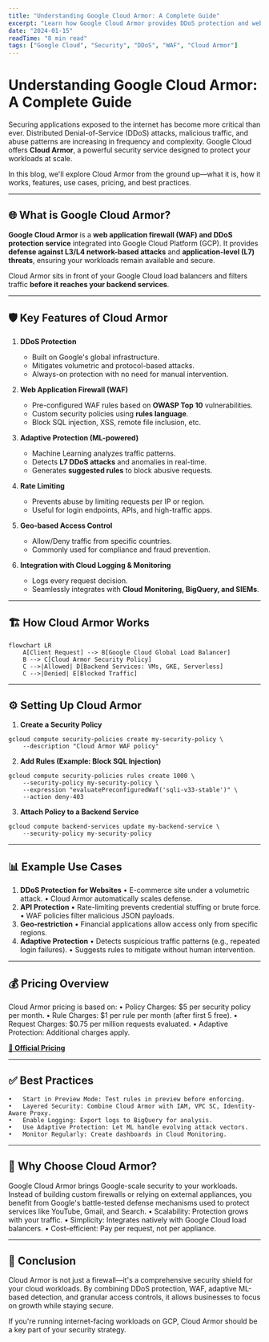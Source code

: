 ```yaml
---
title: "Understanding Google Cloud Armor: A Complete Guide"
excerpt: "Learn how Google Cloud Armor provides DDoS protection and web application firewall capabilities to secure your cloud workloads at scale."
date: "2024-01-15"
readTime: "8 min read"
tags: ["Google Cloud", "Security", "DDoS", "WAF", "Cloud Armor"]
---
```


# Understanding Google Cloud Armor: A Complete Guide

Securing applications exposed to the internet has become more critical than ever. Distributed Denial-of-Service (DDoS) attacks, malicious traffic, and abuse patterns are increasing in frequency and complexity. Google Cloud offers **Cloud Armor**, a powerful security service designed to protect your workloads at scale.  

In this blog, we'll explore Cloud Armor from the ground up—what it is, how it works, features, use cases, pricing, and best practices.  

---

## 🌐 What is Google Cloud Armor?

**Google Cloud Armor** is a **web application firewall (WAF) and DDoS protection service** integrated into Google Cloud Platform (GCP). It provides **defense against L3/L4 network-based attacks** and **application-level (L7) threats**, ensuring your workloads remain available and secure.

Cloud Armor sits in front of your Google Cloud load balancers and filters traffic **before it reaches your backend services**.  

---

## 🛡️ Key Features of Cloud Armor

1. **DDoS Protection**  
   - Built on Google's global infrastructure.  
   - Mitigates volumetric and protocol-based attacks.  
   - Always-on protection with no need for manual intervention.

2. **Web Application Firewall (WAF)**  
   - Pre-configured WAF rules based on **OWASP Top 10** vulnerabilities.  
   - Custom security policies using **rules language**.  
   - Block SQL injection, XSS, remote file inclusion, etc.

3. **Adaptive Protection (ML-powered)**  
   - Machine Learning analyzes traffic patterns.  
   - Detects **L7 DDoS attacks** and anomalies in real-time.  
   - Generates **suggested rules** to block abusive requests.

4. **Rate Limiting**  
   - Prevents abuse by limiting requests per IP or region.  
   - Useful for login endpoints, APIs, and high-traffic apps.

5. **Geo-based Access Control**  
   - Allow/Deny traffic from specific countries.  
   - Commonly used for compliance and fraud prevention.

6. **Integration with Cloud Logging & Monitoring**  
   - Logs every request decision.  
   - Seamlessly integrates with **Cloud Monitoring, BigQuery, and SIEMs**.  

---

## 🏗️ How Cloud Armor Works

```mermaid
flowchart LR
    A[Client Request] --> B[Google Cloud Global Load Balancer]
    B --> C[Cloud Armor Security Policy]
    C -->|Allowed| D[Backend Services: VMs, GKE, Serverless]
    C -->|Denied| E[Blocked Traffic]
```


---

## ⚙️ Setting Up Cloud Armor

1. **Create a Security Policy**

```
gcloud compute security-policies create my-security-policy \
    --description "Cloud Armor WAF policy"
```

2. **Add Rules (Example: Block SQL Injection)**

```
gcloud compute security-policies rules create 1000 \
    --security-policy my-security-policy \
    --expression "evaluatePreconfiguredWaf('sqli-v33-stable')" \
    --action deny-403
```

3. **Attach Policy to a Backend Service**

```
gcloud compute backend-services update my-backend-service \
    --security-policy my-security-policy
```

---

## 📊 Example Use Cases
1. **DDoS Protection for Websites**
	•	E-commerce site under a volumetric attack.
	•	Cloud Armor automatically scales defense.
2.	**API Protection**
	•	Rate-limiting prevents credential stuffing or brute force.
	•	WAF policies filter malicious JSON payloads.
3.	**Geo-restriction**
	•	Financial applications allow access only from specific regions.
4.	**Adaptive Protection**
	•	Detects suspicious traffic patterns (e.g., repeated login failures).
	•	Suggests rules to mitigate without human intervention.


---

## 💰 Pricing Overview

Cloud Armor pricing is based on:
	•	Policy Charges: $5 per security policy per month.
	•	Rule Charges: $1 per rule per month (after first 5 free).
	•	Request Charges: $0.75 per million requests evaluated.
	•	Adaptive Protection: Additional charges apply.

[**🔗 Official Pricing**](https://cloud.google.com/armor/pricing)

---

## ✅ Best Practices
	•	Start in Preview Mode: Test rules in preview before enforcing.
	•	Layered Security: Combine Cloud Armor with IAM, VPC SC, Identity-Aware Proxy.
	•	Enable Logging: Export logs to BigQuery for analysis.
	•	Use Adaptive Protection: Let ML handle evolving attack vectors.
	•	Monitor Regularly: Create dashboards in Cloud Monitoring.
 ---

## 🚀 Why Choose Cloud Armor?

Google Cloud Armor brings Google-scale security to your workloads. Instead of building custom firewalls or relying on external appliances, you benefit from Google's battle-tested defense mechanisms used to protect services like YouTube, Gmail, and Search.
	•	Scalability: Protection grows with your traffic.
	•	Simplicity: Integrates natively with Google Cloud load balancers.
	•	Cost-efficient: Pay per request, not per appliance.

---

## 🔮 Conclusion

Cloud Armor is not just a firewall—it's a comprehensive security shield for your cloud workloads. By combining DDoS protection, WAF, adaptive ML-based detection, and granular access controls, it allows businesses to focus on growth while staying secure.

If you're running internet-facing workloads on GCP, Cloud Armor should be a key part of your security strategy.
